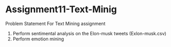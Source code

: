 # Assignment11-Text-Minig

Problem Statement
For Text Mining assignment
1) Perform sentimental analysis on the Elon-musk tweets (Exlon-musk.csv)
2) Perform emotion mining
